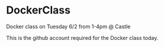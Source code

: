 # DockerClass
Docker class on Tuesday 6/2 from 1-4pm @ Castle

This is the github account required for the Docker class today.
